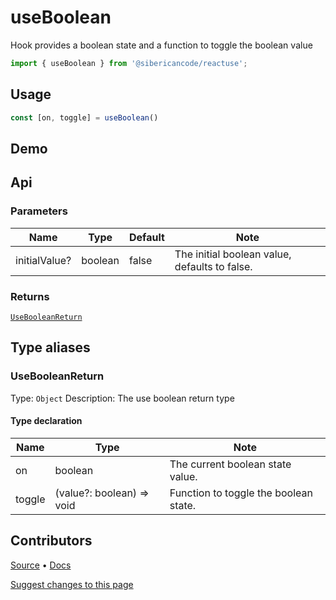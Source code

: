 <script setup>
import Demo from '../../components/demo.vue'
</script>

# useBoolean

Hook provides a boolean state and a function to toggle the boolean value

```typescript
import { useBoolean } from '@sibericancode/reactuse';
```

## Usage
```typescript
const [on, toggle] = useBoolean()
```

## Demo

<Demo hook="useBoolean" />


## Api

### Parameters

| Name          | Type    | Default | Note                                          |
|---------------|---------|---------|-----------------------------------------------|
| initialValue? | boolean | false   | The initial boolean value, defaults to false. |

### Returns

[`UseBooleanReturn`](#usebooleanreturn)

## Type aliases

### UseBooleanReturn

Type: `Object`
Description: The use boolean return type

#### Type declaration

| Name   | Type                      | Note                                  |
|--------|---------------------------|---------------------------------------|
| on     | boolean                   | The current boolean state value.      |
| toggle | (value?: boolean) => void | Function to toggle the boolean state. |

## Contributors

[Source](https://github.com/siberiacancode/reactuse/blob/main/src/hooks/useBoolean/useBoolean.ts) • [Docs](#)

[Suggest changes to this page](#)
